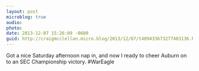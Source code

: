 ```yaml
---
layout: post
microblog: true
audio: 
photo: 
date: 2013-12-07 15:26:09 -0600
guid: http://craigmcclellan.micro.blog/2013/12/07/t409433673277403136.html
---
```

Got a nice Saturday afternoon nap in, and now I ready to cheer Auburn on to an SEC Championship victory. #WarEagle
